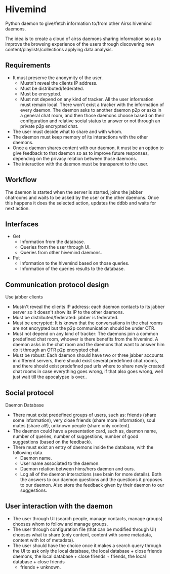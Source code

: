 # Hivemind

Python daemon to give/fetch information to/from other Airss hivemind daemons.

The idea is to create a cloud of airss daemons sharing information so as to
improve the browsing experience of the users through discovering new
content/playlists/collections applying data analysis.

## Requirements
* It must preserve the anonymity of the user.
	* Mustn't reveal the clients IP address.
	* Must be distributed/federated.
	* Must be encrypted.
	* Must not depend on any kind of tracker. All the user information must
        remain local. There won't exist a tracker with the information of every
        daemon. The daemon asks to another daemon p2p or asks in a general chat
        room, and then those daemons choose based on their configuration and
        relative social status to answer or not through an private p2p encrypted
        chat.
* The user must decide what to share and with whom.
* The daemon must keep memory of its interactions with the other daemons.
* Once a daemon shares content with our daemon, it must be an option to give
    feedback to that daemon so as to improve future responses, depending on the
    privacy relation between those daemons.
* The interaction with the daemon must be transparent to the user.

## Workflow

The daemon is started when the server is started, joins the jabber chatrooms and
waits to be asked by the user or the other daemons. Once this happens it does
the selected action, updates the ddbb and waits for next action.

## Interfaces

* Get
	* Information from the database.
	* Queries from the user through UI.
	* Queries from other hivemind daemons.
* Put
	* Information to the hivemind based on those queries.
	* Information of the queries results to the database.

## Communication protocol design

Use jabber clients

* Mustn't reveal the clients IP address: each daemon contacts to its jabber
    server so it doesn't show its IP to the other daemons.
* Must be distributed/federated: jabber is federated.
* Must be encrypted: It is known that the conversations in the chat rooms are
    not encrypted but the p2p communication should be under OTR.
* Must not depend on any kind of tracker: The daemons join a common predefined
    chat room, whoever is there benefits from the hivemind. A daemon asks in the
    chat room and the daemons that want to answer him do it through an OTR p2p
    encrypted chat.
* Must be robust: Each daemon should have two or three jabber accounts in
    different servers, there should exist several predefined chat rooms, and
    there should exist predefined pad urls where to share newly created chat
    rooms in case everything goes wrong, if that also goes wrong, well just wait
    till the apocalypse is over..

## Social protocol

Daemon Database

* There must exist predefined groups of users, such as: friends (share some
    information), very close friends (share more information), soul mates (share
    all!), unknown people (share only content).
* The daemon could have a presentation card, such as, daemon name, number of
    queries, number of suggestions, number of good suggestions (based on the
    feedback).
* There must exist an entry of daemons inside the database, with the following
    data.
	* Daemon name.
	* User name associated to the daemon.
	* Daemon relation between hims/hers daemon and ours.
	* Log all of the daemon interactions (see brain for more details). Both the
        answers to our daemon questions and the questions it proposes to our
        daemon. Also store the feedback given by their daemon to our
        suggestions.

## User interaction with the daemon

* The user through UI (search people, manage contacts, manage groups) chooses
    whom to follow and manage groups.
* The user through configuration file (that can be modified through UI) chooses
    what to share (only content, content with some metadata, content with lot of
    metadata).
* The user should have the choice once it makes a search query through the UI to
    ask only the local database, the local database + close friends daemons, the
    local database + close friends + friends, the local database + close friends
    + friends + unknown.
